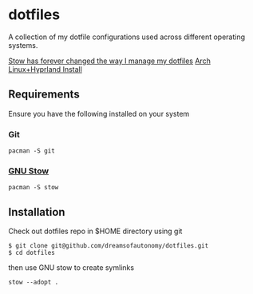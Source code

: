 # dotfiles
A collection of my dotfile configurations used across different operating systems.

[Stow has forever changed the way I manage my dotfiles](https://www.youtube.com/watch?v=y6XCebnB9gs)
[Arch Linux+Hyprland Install](https://www.youtube.com/watch?v=D8D7voS-G_o&t)

## Requirements

Ensure you have the following installed on your system

### Git

```
pacman -S git
```

### [GNU Stow](https://www.gnu.org/software/stow/)

```
pacman -S stow
```

## Installation

Check out dotfiles repo in $HOME directory using git

```
$ git clone git@github.com/dreamsofautonomy/dotfiles.git
$ cd dotfiles
```

then use GNU stow to create symlinks

``` shell
stow --adopt .
```
